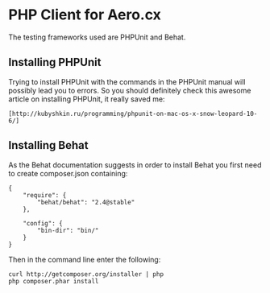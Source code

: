 PHP Client for Aero.cx
====================================

The testing frameworks used are PHPUnit and Behat.

Installing PHPUnit
------------------------------------

Trying to install PHPUnit with the commands in the PHPUnit manual will possibly lead you to errors.
So you should definitely check this awesome article on installing PHPUnit, it really saved me:

```
[http://kubyshkin.ru/programming/phpunit-on-mac-os-x-snow-leopard-10-6/]
```

Installing Behat
------------------------------------

As the Behat documentation suggests in order to install Behat you first need to create composer.json containing:

```
{
    "require": {
        "behat/behat": "2.4@stable"
    },

    "config": {
        "bin-dir": "bin/"
    }
}
```

Then in the command line enter the following:

```
curl http://getcomposer.org/installer | php
php composer.phar install
```
